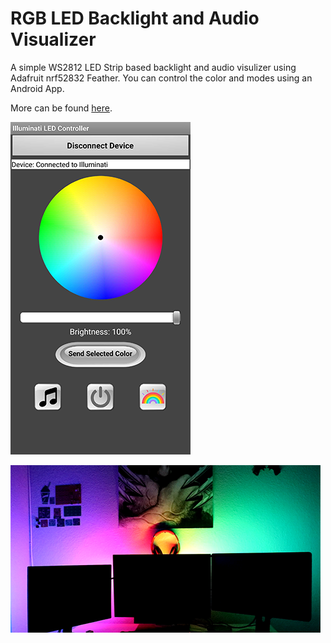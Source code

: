 # RGB LED Backlight and Audio Visualizer

A simple WS2812 LED Strip based backlight and audio visulizer using Adafruit nrf52832 Feather. You can control the color and modes using an Android App. 

More can be found [here](https://mirzafahad.github.io/2020-07-13-audio-visualizer/).

![model block diagram](/image/app.png)

![model block diagram](/image/demo.png)